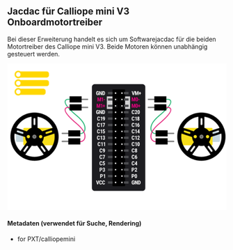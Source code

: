 
## Jacdac für Calliope mini V3 Onboardmotortreiber

Bei dieser Erweiterung handelt es sich um Softwarejacdac für die beiden Motortreiber des Calliope mini V3.
Beide Motoren können unabhängig gesteuert werden.

![... in Aktion](https://github.com/MKleinSB/pxt-motor-jacdac/raw/master/icon.png)

#### Metadaten (verwendet für Suche, Rendering)

* for PXT/calliopemini
<script src="https://makecode.com/gh-pages-embed.js"></script><script>makeCodeRender("{{ site.makecode.home_url }}", "{{ site.github.owner_name }}/{{ site.github.repository_name }}");</script>
